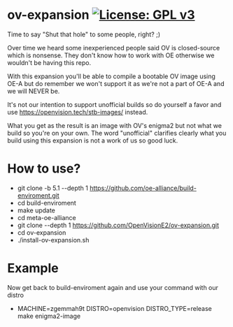 ov-expansion [![License: GPL v3](https://img.shields.io/badge/License-GPLv3-blue.svg)](https://www.gnu.org/licenses/gpl-3.0)
============
Time to say "Shut that hole" to some people, right? ;)

Over time we heard some inexperienced people said OV is closed-source which is nonsense. They don't know how to work with OE otherwise we wouldn't be having this repo.

With this expansion you'll be able to compile a bootable OV image using OE-A but do remember we won't support it as we're not a part of OE-A and we will NEVER be.

It's not our intention to support unofficial builds so do yourself a favor and use https://openvision.tech/stb-images/ instead.

What you get as the result is an image with OV's enigma2 but not what we build so you're on your own. The word "unofficial" clarifies clearly what you build using this expansion is not a work of us so good luck.

# How to use?
* git clone -b 5.1 --depth 1 https://github.com/oe-alliance/build-enviroment.git
* cd build-enviroment
* make update
* cd meta-oe-alliance
* git clone --depth 1 https://github.com/OpenVisionE2/ov-expansion.git
* cd ov-expansion
* ./install-ov-expansion.sh
# Example
Now get back to build-enviroment again and use your command with our distro
* MACHINE=zgemmah9t DISTRO=openvision DISTRO_TYPE=release make enigma2-image
